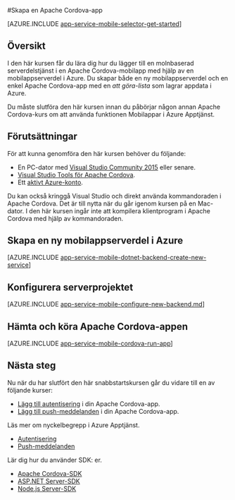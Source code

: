 <properties
    pageTitle="Skapa en Cordova-app i Azure Apptjänst Mobilappar | Microsoft Azure"
    description="Följ den här kursen och kom igång med att använda mobilappserverdelar i Azure för Apache Cordova-utveckling"
    services="app-service\mobile"
    documentationCenter="javascript"
    authors="adrianhall"
    manager="erikre"
    editor=""
    tags=""
    keywords="cordova,javascript,mobile,client" />

<tags
    ms.service="app-service-mobile"
    ms.workload="na"
    ms.tgt_pltfrm="mobile-html"
    ms.devlang="javascript"
    ms.topic="hero-article"
    ms.date="05/02/2016"
    ms.author="glenga"/>

#Skapa en Apache Cordova-app

[AZURE.INCLUDE [app-service-mobile-selector-get-started](../../includes/app-service-mobile-selector-get-started.md)]

## Översikt


I den här kursen får du lära dig hur du lägger till en molnbaserad serverdelstjänst i en Apache Cordova-mobilapp med hjälp av en mobilappserverdel i Azure.  Du skapar både en ny mobilappserverdel och en enkel  Apache Cordova-app med en _att göra-lista_ som lagrar appdata i Azure.

Du måste slutföra den här kursen innan du påbörjar någon annan Apache Cordova-kurs om att använda funktionen Mobilappar i Azure Apptjänst.

## Förutsättningar

För att kunna genomföra den här kursen behöver du följande:

* En PC-dator med [Visual Studio Community 2015] eller senare.
* [Visual Studio Tools för Apache Cordova].
* Ett [aktivt Azure-konto](https://azure.microsoft.com/pricing/free-trial/).

Du kan också kringgå Visual Studio och direkt använda kommandoraden i Apache Cordova.  Det är till nytta när du går igenom kursen på en Mac-dator.  I den här kursen ingår inte att kompilera klientprogram i Apache Cordova med hjälp av kommandoraden.

## Skapa en ny mobilappserverdel i Azure

[AZURE.INCLUDE [app-service-mobile-dotnet-backend-create-new-service](../../includes/app-service-mobile-dotnet-backend-create-new-service.md)]

## Konfigurera serverprojektet

[AZURE.INCLUDE [app-service-mobile-configure-new-backend.md](../../includes/app-service-mobile-configure-new-backend.md)]

## Hämta och köra Apache Cordova-appen

[AZURE.INCLUDE [app-service-mobile-cordova-run-app](../../includes/app-service-mobile-cordova-run-app.md)]

## Nästa steg

Nu när du har slutfört den här snabbstartskursen går du vidare till en av följande kurser:

* [Lägg till autentisering] i din Apache Cordova-app.
* [Lägg till push-meddelanden] i din Apache Cordova-app.

Läs mer om nyckelbegrepp i Azure Apptjänst.

* [Autentisering]
* [Push-meddelanden]

Lär dig hur du använder SDK: er.

* [Apache Cordova-SDK]
* [ASP.NET Server-SDK]
* [Node.js Server-SDK]

<!-- Images. -->

<!-- URLs -->
[Azure Portal]: https://portal.azure.com/
[Visual Studio Community 2015]: http://www.visualstudio.com/
[Visual Studio Tools för Apache Cordova]: https://www.visualstudio.com/en-us/features/cordova-vs.aspx
[Lägg till autentisering]: app-service-mobile-cordova-get-started-users.md
[Lägg till push-meddelanden]: app-service-mobile-cordova-get-started-push.md
[Autentisering]: app-service-mobile-auth.md
[Push-meddelanden]: ../notification-hubs/notification-hubs-overview.md
[Apache Cordova-SDK]: app-service-mobile-cordova-how-to-use-client-library.md
[ASP.NET Server-SDK]: app-service-mobile-dotnet-backend-how-to-use-server-sdk.md
[Node.js Server-SDK]: app-service-mobile-node-backend-how-to-use-server-sdk.md




<!--HONumber=Jun16_HO2-->


